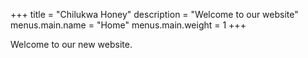 +++
title = "Chilukwa Honey"
description = "Welcome to our website"
menus.main.name = "Home"
menus.main.weight = 1
+++

Welcome to our new website.
